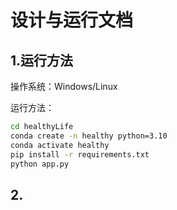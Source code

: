 # 设计与运行文档

## 1.运行方法

操作系统：Windows/Linux

运行方法：

```bash
cd healthyLife
conda create -n healthy python=3.10
conda activate healthy
pip install -r requirements.txt
python app.py
```

## 2. 
